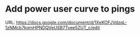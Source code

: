# Add power user curve to pings

URL: https://docs.google.com/document/d/1XeKOFJVdzqL-1zNMcb7kqmHPNDQVeUSB7Tvee5ZUT_c/edit
